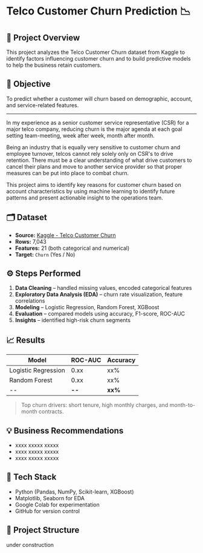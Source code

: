 
# Telco Customer Churn Prediction 📉

## 🧩 Project Overview
This project analyzes the Telco Customer Churn dataset from Kaggle to identify factors influencing customer churn and to build predictive models to help the business retain customers.

## 🎯 Objective
To predict whether a customer will churn based on demographic, account, and service-related features.

---

In my experience as a senior customer service representative (CSR) for a major telco company, reducing churn is the major agenda at each goal setting team-meeting, week after week, month after month. 


Being an industry that is equally very sensitive to customer churn and employee turnover, telcos cannot rely solely only on CSR's to drive retention. There must be a clear understanding of what drive customers to cancel their plans and move to another service provider so that proper measures can be put into place to combat churn. 


This project aims to identify key reasons for customer churn based on account characteristics by using machine learning to identify future patterns and present actionable insight to the operations team.



## 🗂️ Dataset
- **Source:** [Kaggle - Telco Customer Churn](https://www.kaggle.com/blastchar/telco-customer-churn)
- **Rows:** 7,043
- **Features:** 21 (both categorical and numerical)
- **Target:** `Churn` (Yes / No)

## ⚙️ Steps Performed
1. **Data Cleaning** – handled missing values, encoded categorical features  
2. **Exploratory Data Analysis (EDA)** – churn rate visualization, feature correlations  
3. **Modeling** – Logistic Regression, Random Forest, XGBoost  
4. **Evaluation** – compared models using accuracy, F1-score, ROC-AUC  
5. **Insights** – identified high-risk churn segments  

## 📈 Results
| Model | ROC-AUC | Accuracy |
|--------|----------|-----------|
| Logistic Regression | 0.xx | xx% |
| Random Forest | 0.xx | xx% |
| -- | **--** | **xx%** |

> Top churn drivers: short tenure, high monthly charges, and month-to-month contracts.

## 💡 Business Recommendations
- xxxx xxxxx xxxxx
- xxxx xxxxx xxxxx
- xxxx xxxxx xxxxx  

## 🧰 Tech Stack
- Python (Pandas, NumPy, Scikit-learn, XGBoost)
- Matplotlib, Seaborn for EDA
- Google Colab for experimentation
- GitHub for version control

## 📁 Project Structure
under construction
